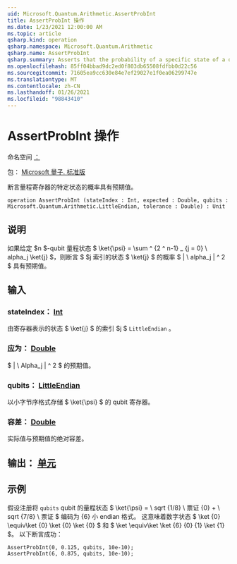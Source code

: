 ```yaml
---
uid: Microsoft.Quantum.Arithmetic.AssertProbInt
title: AssertProbInt 操作
ms.date: 1/23/2021 12:00:00 AM
ms.topic: article
qsharp.kind: operation
qsharp.namespace: Microsoft.Quantum.Arithmetic
qsharp.name: AssertProbInt
qsharp.summary: Asserts that the probability of a specific state of a quantum register has the expected value.
ms.openlocfilehash: 85ff04bbad9dc2ed0f803db65508fdfbb0d22c56
ms.sourcegitcommit: 71605ea9cc630e84e7ef29027e1f0ea06299747e
ms.translationtype: MT
ms.contentlocale: zh-CN
ms.lasthandoff: 01/26/2021
ms.locfileid: "98843410"
---
```

# <a name="assertprobint-operation"></a>AssertProbInt 操作

命名空间 [：](xref:Microsoft.Quantum.Arithmetic)

包： [Microsoft 量子. 标准版](https://nuget.org/packages/Microsoft.Quantum.Standard)


断言量程寄存器的特定状态的概率具有预期值。

```qsharp
operation AssertProbInt (stateIndex : Int, expected : Double, qubits : Microsoft.Quantum.Arithmetic.LittleEndian, tolerance : Double) : Unit
```


## <a name="description"></a>说明

如果给定 $n $-qubit 量程状态 $ \ket{\psi} = \sum ^ {2 ^ n-1} _ {j = 0} \ alpha_j \ket{j} $，则断言 $ $j 索引的状态 $ \ket{j} $ 的概率 $ | \ alpha_j | ^ 2 $ 具有预期值。

## <a name="input"></a>输入

### <a name="stateindex--int"></a>stateIndex： [Int](xref:microsoft.quantum.lang-ref.int)

由寄存器表示的状态 $ \ket{j} $ 的索引 $j $ `LittleEndian` 。


### <a name="expected--double"></a>应为： [Double](xref:microsoft.quantum.lang-ref.double)

$ | \ Alpha_j | ^ 2 $ 的预期值。


### <a name="qubits--littleendian"></a>qubits： [LittleEndian](xref:Microsoft.Quantum.Arithmetic.LittleEndian)

以小字节序格式存储 $ \ket{\psi} $ 的 qubit 寄存器。


### <a name="tolerance--double"></a>容差： [Double](xref:microsoft.quantum.lang-ref.double)

实际值与预期值的绝对容差。



## <a name="output--unit"></a>输出： [单元](xref:microsoft.quantum.lang-ref.unit)



## <a name="example"></a>示例

假设注册将 `qubits` qubit 的量程状态 $ \ket{\psi} = \ sqrt {1/8} \ 票证 {0} + \ sqrt {7/8} \ 票证 $ 编码为 {6} 小 endian 格式。
这意味着数字状态 $ \ket {0} \equiv\ket {0} \ket {0} \ket {0} $ 和 $ \ket \equiv\ket \ket {6} {0} {1} \ket {1} $。 以下断言成功：

```qsharp
AssertProbInt(0, 0.125, qubits, 10e-10);
AssertProbInt(6, 0.875, qubits, 10e-10);
```